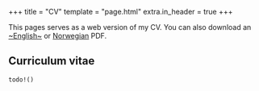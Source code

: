 +++
title = "CV"
template = "page.html"
extra.in_header = true
+++

This pages serves as a web version of my CV. You can also download an
[~English~](cv-en-walle.pdf) or [Norwegian](cv-no-walle.pdf) PDF.

## Curriculum vitae

`todo!()`
